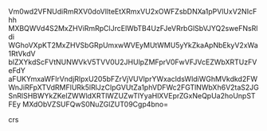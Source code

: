 Vm0wd2VFNUdiRmRXV0doVllteEtXRmxVU2xOWFZsbDNXa1pPVlUxV2NIcFhh
MXBQWVd4S2MxZHViRmRpClJrcElWbTB4UzFJeVRrbGlSbVJYQ2sweFNsRldi
WGhoVXpKT2MxZHVSbGRpUmxwWVEyMUtWMU5yYkZkaApNbEkyV2xWa1RtVkdV
blZXYkdScFVtNUNWVkV5TVV0U2JHUlpZMFprV0FwVFJVcEZWbXRTUzFVeFdY
aFUKYmxaWFlrVndjRlpxU205bFZrVjVUVlprYWxacldsWldiWGhMVkdkd2FW
WnJiRFpXTVdRMFlURk5lRlJzClpGVUtZa1phVDFWc2FGTlNWbXh6V2taS2JG
SnRlSHBWYkZKelZWWldXRTlWZUZwTlYyaHlXVEprZGxNeQpUa2hoUnpSTFEy
MXdObVZSUFQwS0NuZGlZUT09Cgp4bno=

crs